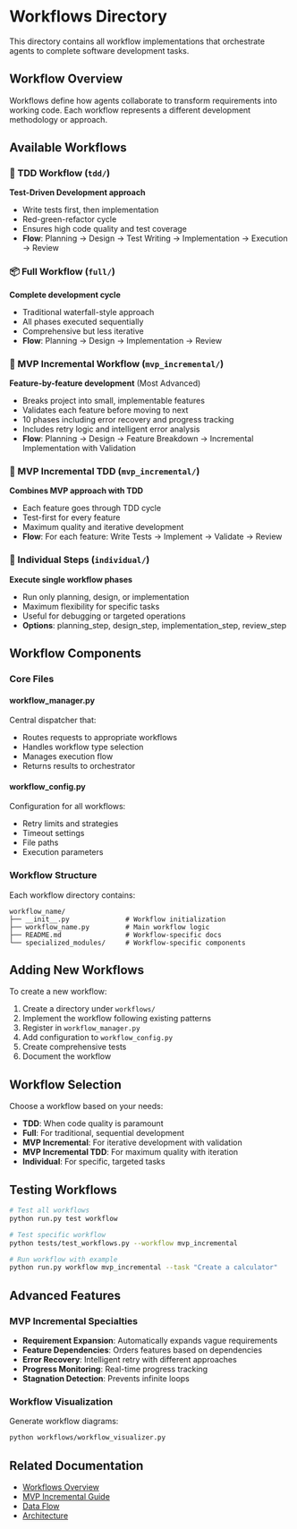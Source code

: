 # Workflows Directory

This directory contains all workflow implementations that orchestrate agents to complete software development tasks.

## Workflow Overview

Workflows define how agents collaborate to transform requirements into working code. Each workflow represents a different development methodology or approach.

## Available Workflows

### 🔄 TDD Workflow (`tdd/`)
**Test-Driven Development approach**
- Write tests first, then implementation
- Red-green-refactor cycle
- Ensures high code quality and test coverage
- **Flow**: Planning → Design → Test Writing → Implementation → Execution → Review

### 📦 Full Workflow (`full/`)
**Complete development cycle**
- Traditional waterfall-style approach
- All phases executed sequentially
- Comprehensive but less iterative
- **Flow**: Planning → Design → Implementation → Review

### 🚀 MVP Incremental Workflow (`mvp_incremental/`)
**Feature-by-feature development** (Most Advanced)
- Breaks project into small, implementable features
- Validates each feature before moving to next
- 10 phases including error recovery and progress tracking
- Includes retry logic and intelligent error analysis
- **Flow**: Planning → Design → Feature Breakdown → Incremental Implementation with Validation

### 🎯 MVP Incremental TDD (`mvp_incremental/`)
**Combines MVP approach with TDD**
- Each feature goes through TDD cycle
- Test-first for every feature
- Maximum quality and iterative development
- **Flow**: For each feature: Write Tests → Implement → Validate → Review

### 🔧 Individual Steps (`individual/`)
**Execute single workflow phases**
- Run only planning, design, or implementation
- Maximum flexibility for specific tasks
- Useful for debugging or targeted operations
- **Options**: planning_step, design_step, implementation_step, review_step

## Workflow Components

### Core Files

#### workflow_manager.py
Central dispatcher that:
- Routes requests to appropriate workflows
- Handles workflow type selection
- Manages execution flow
- Returns results to orchestrator

#### workflow_config.py
Configuration for all workflows:
- Retry limits and strategies
- Timeout settings
- File paths
- Execution parameters

### Workflow Structure

Each workflow directory contains:
```
workflow_name/
├── __init__.py              # Workflow initialization
├── workflow_name.py         # Main workflow logic
├── README.md                # Workflow-specific docs
└── specialized_modules/     # Workflow-specific components
```

## Adding New Workflows

To create a new workflow:
1. Create a directory under `workflows/`
2. Implement the workflow following existing patterns
3. Register in `workflow_manager.py`
4. Add configuration to `workflow_config.py`
5. Create comprehensive tests
6. Document the workflow

## Workflow Selection

Choose a workflow based on your needs:
- **TDD**: When code quality is paramount
- **Full**: For traditional, sequential development
- **MVP Incremental**: For iterative development with validation
- **MVP Incremental TDD**: For maximum quality with iteration
- **Individual**: For specific, targeted tasks

## Testing Workflows

```bash
# Test all workflows
python run.py test workflow

# Test specific workflow
python tests/test_workflows.py --workflow mvp_incremental

# Run workflow with example
python run.py workflow mvp_incremental --task "Create a calculator"
```

## Advanced Features

### MVP Incremental Specialties
- **Requirement Expansion**: Automatically expands vague requirements
- **Feature Dependencies**: Orders features based on dependencies
- **Error Recovery**: Intelligent retry with different approaches
- **Progress Monitoring**: Real-time progress tracking
- **Stagnation Detection**: Prevents infinite loops

### Workflow Visualization
Generate workflow diagrams:
```bash
python workflows/workflow_visualizer.py
```

## Related Documentation

- [Workflows Overview](../docs/workflows/README.md)
- [MVP Incremental Guide](../docs/workflows/mvp-incremental/README.md)
- [Data Flow](../docs/workflows/data-flow.md)
- [Architecture](../docs/developer-guide/architecture/README.md)